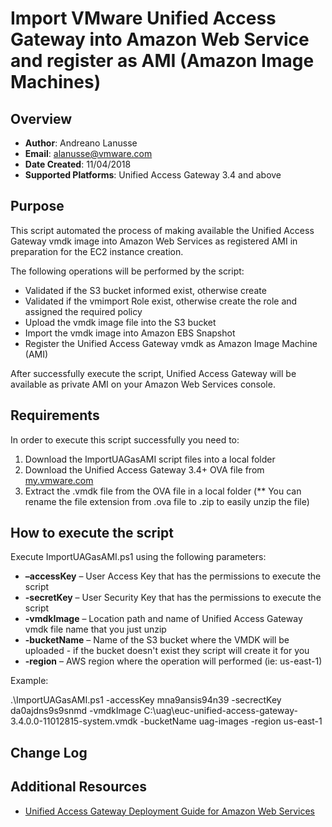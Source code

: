 # Import VMware Unified Access Gateway into Amazon Web Service and register as AMI (Amazon Image Machines)

## Overview
- **Author**: Andreano Lanusse
- **Email**: alanusse@vmware.com
- **Date Created**: 11/04/2018
- **Supported Platforms**: Unified Access Gateway 3.4 and above 

## Purpose 
This script automated the process of making available the Unified Access Gateway vmdk image into Amazon Web Services as registered AMI in preparation for the EC2 instance creation.

The following operations will be performed by the script:
- Validated if the S3 bucket informed exist, otherwise create
- Validated if the vmimport Role exist, otherwise create the role and assigned the required policy
- Upload the vmdk image file into the S3 bucket
- Import the vmdk image into Amazon EBS Snapshot
- Register the Unified Access Gateway vmdk as Amazon Image Machine (AMI)

After successfully execute the script, Unified Access Gateway will be available as private AMI on your Amazon Web Services console.

## Requirements
 
In order to execute this script successfully you need to:
1. Download the ImportUAGasAMI script files into a local folder
2. Download the Unified Access Gateway 3.4+ OVA file from [my.vmware.com](https://my.vmware.com) 
3. Extract the .vmdk file from the OVA file in a local folder  (** You can rename the file extension from .ova file to .zip to easily unzip the file)

## How to execute the script

Execute ImportUAGasAMI.ps1 using the following parameters:

- **–accessKey** – User Access Key that has the permissions to execute the script
- **-secretKey** – User Security Key that has the permissions to execute the script
- **-vmdkImage** – Location path and name of Unified Access Gateway vmdk file name that you just unzip
- **-bucketName** – Name of the S3 bucket where the VMDK will be uploaded - if the bucket doesn't exist they script will create it for you
- **-region** – AWS region where the operation will performed (ie: us-east-1)

Example:

.\ImportUAGasAMI.ps1 -accessKey mna9ansis94n39 -secrectKey da0ajdns9s9snmd -vmdkImage C:\uag\euc-unified-access-gateway-3.4.0.0-11012815-system.vmdk -bucketName uag-images -region us-east-1

## Change Log


## Additional Resources
* [Unified Access Gateway Deployment Guide for Amazon Web Services](http://aka.ms/CSPList)
